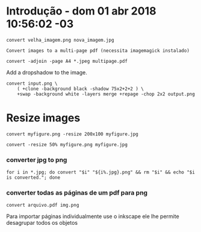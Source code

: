# Introdução - dom 01 abr 2018 10:56:02 -03

    convert velha_imagem.png nova_imagem.jpg

    Convert images to a multi-page pdf (necessita imagemagick instalado)

    convert -adjoin -page A4 *.jpeg multipage.pdf

Add a dropshadow to the image.

    convert input.png \
        ( +clone -background black -shadow 75x2+2+2 ) \
        +swap -background white -layers merge +repage -chop 2x2 output.png

# Resize images

    convert myfigure.png -resize 200x100 myfigure.jpg

    convert -resize 50% myfigure.png myfigure.jpg

### converter jpg to png

    for i in *.jpg; do convert "$i" "${i%.jpg}.png" && rm "$i" && echo "$i is converted."; done

### converter todas as páginas de um pdf para png

    convert arquivo.pdf img.png

Para importar páginas individualmente use o inkscape ele lhe permite desagrupar todos os objetos
